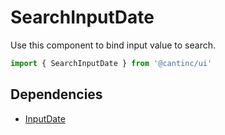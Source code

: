 # SearchInputDate

Use this component to bind input value to search.

```typescript
import { SearchInputDate } from '@cantinc/ui'
```

## Dependencies

- [InputDate](/interaction/input-date)
